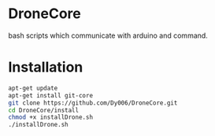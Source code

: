 # DroneCore
bash scripts which communicate with arduino and command.

Installation
============

```bash
apt-get update
apt-get install git-core
git clone https://github.com/Dy006/DroneCore.git
cd DroneCore/install
chmod +x installDrone.sh
./installDrone.sh
```